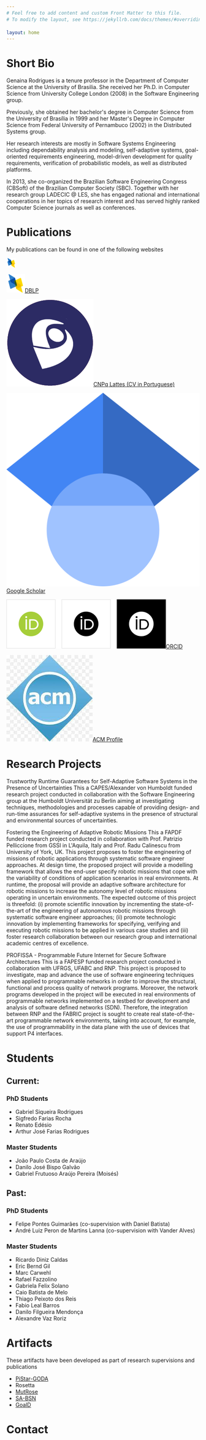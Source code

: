 ```yaml
---
# Feel free to add content and custom Front Matter to this file.
# To modify the layout, see https://jekyllrb.com/docs/themes/#overriding-theme-defaults

layout: home
---
```

# Short Bio
Genaina Rodrigues is a tenure professor in the Department of Computer Science at the University of Brasilia. She received her Ph.D. in Computer Science from University College London (2008) in the Software Engineering group. 

Previously, she obtained her bachelor's degree in Computer Science from the University of Brasília in 1999 and her Master's Degree in Computer Science from Federal University of Pernambuco (2002) in the Distributed Systems group.

Her research interests are mostly in Software Systems Engineering including dependability analysis and modeling, self-adaptive systems, goal-oriented requirements engineering, model-driven development for quality requirements, verification of probabilistic models, as well as distributed platforms. 

In 2013, she co-organized the Brazilian Software Engineering Congress (CBSoft) of the Brazilian Computer Society (SBC). Together with her research group LADECIC @ LES, she has engaged national and international cooperations in her topics of research interest and has served highly ranked Computer Science journals as well as conferences.


# Publications 
My publications can be found in one of the following websites

[<img src= "assets/dblp.png" width="25"/>](https://dblp.org/pid/34/64.html)

![alt text][dblp][DBLP](https://dblp.org/pid/34/64.html)

[dblp]: assets/dblp.png "DBLP"

![alt text][lattes][CNPq Lattes (CV in Portuguese)](http://lattes.cnpq.br/2966913210268454)

[lattes]: assets/lattes.png "LATTES"

![alt text][scholar][Google Scholar](https://scholar.google.com/citations?user=qCUFz5AAAAAJ)

[scholar]: assets/Gscholar.png "SCHOLAR"

![alt text][orcid][ORCID](https://orcid.org/0000-0003-1661-8131)

[orcid]: assets/orcid.png "ORCID"

![alt text][acm][ACM Profile](https://dl.acm.org/profile/81100007103)

[acm]: assets/acm.jpeg "ACM"

# Research Projects

Trustworthy Runtime Guarantees for Self-Adaptive Software Systems in the Presence of Uncertainties
This a CAPES/Alexander von Humboldt funded research project conducted in collaboration with the Software Engineering group at the Humboldt Universität zu Berlin aiming at investigating techniques, methodologies and processes capable of providing design- and run-time assurances for self-adaptive systems in the presence of structural and environmental sources of uncertainties.

Fostering the Engineering of Adaptive Robotic Missions
This a FAPDF funded research project conducted in collaboration with Prof. Patrizio Pelliccione from GSSI in L'Aquila, Italy and Prof. Radu Calinescu from University of York, UK. This project proposes to foster the engineering of missions of robotic applications through systematic software engineer approaches. At design time, the proposed project will provide a modelling framework that allows the end-user specify robotic missions that cope with the variability of conditions of application scenarios in real environments. At runtime, the proposal will provide an adaptive software architecture for robotic missions to increase the autonomy level of robotic missions operating in uncertain environments. The expected outcome of this project is threefold: (i) promote scientific innovation by incrementing the state-of-the-art of the engineering of autonomous robotic missions through systematic software engineer approaches; (ii) promote technologic innovation by implementing frameworks for specifying, verifying and executing robotic missions to be applied in various case studies and (iii) foster research collaboration between our research group and international academic centres of excellence.

PROFISSA - Programmable Future Internet for Secure Software Architectures
This is a FAPESP funded research project conducted in collaboration with UFRGS, UFABC and RNP. This project is proposed to investigate, map and advance the use of software engineering techniques when applied to programmable networks in order to improve the structural, functional and process quality of network programs. Moreover, the network programs developed in the project will be executed in real environments of programmable networks implemented on a testbed for development and analysis of software defined networks (SDN). Therefore, the integration between RNP and the FABRIC project is sought to create real state-of-the-art programmable network environments, taking into account, for example, the use of programmability in the data plane with the use of devices that support P4 interfaces.

# Students

## Current: 
### PhD Students
* Gabriel Siqueira Rodrigues
* Sigfredo Farias Rocha
* Renato Edésio
* Arthur José Farias Rodrigues


### Master Students
* João Paulo Costa de Araújo
* Danilo José Bispo Galvão
* Gabriel Frutuoso Araújo Pereira (Moisés) 

## Past:
### PhD Students
* Felipe Pontes Guimarães (co-supervision with Daniel Batista)
* André Luiz Peron de Martins Lanna (co-supervision with Vander Alves)

### Master Students
* Ricardo Diniz Caldas
* Eric Bernd Gil
* Marc Carwehl
* Rafael Fazzolino
* Gabriela Felix Solano
* Caio Batista de Melo
* Thiago Peixoto dos Reis
* Fabio Leal Barros
* Danilo Filgueira Mendonça
* Alexandre Vaz Roriz


# Artifacts

These artifacts have been developed as part of research supervisions and publications  

- [PiStar-GODA](https://github.com/lesunb/pistarGODA-MDP)
- Rosetta
- [MutRose](https://github.com/lesunb/MutRoSe-Repository)
- [SA-BSN](https://github.com/lesunb/bsn)
- [GoalD](https://github.com/lesunb/goald)


# Contact
